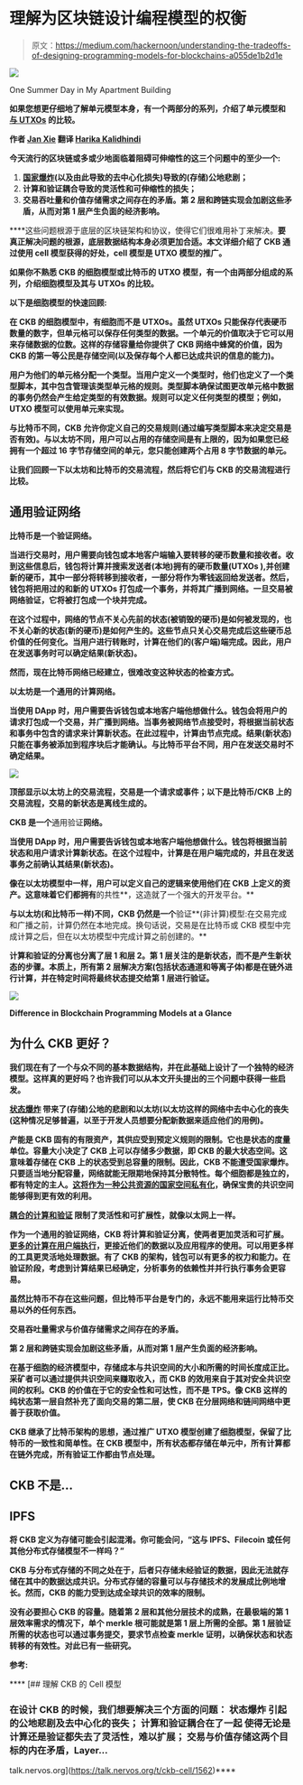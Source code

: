 # 理解为区块链设计编程模型的权衡

> 原文：<https://medium.com/hackernoon/understanding-the-tradeoffs-of-designing-programming-models-for-blockchains-a055de1b2d1e>

![](img/39c275c9252e269c647c5835e0279319.png)

One Summer Day in My Apartment Building

**如果您想更仔细地了解单元模型本身，有一个两部分的系列，介绍了单元模型**[](/nervosnetwork/implementing-utxos-as-a-user-defined-token-using-the-cell-model-e30bc92c5645?source=friends_link&sk=312d36b53895928d9731492ecd80d490)****和** [**与 UTXOs**](/nervosnetwork/verification-computation-and-the-internet-of-value-92080251f8d8?source=friends_link&sk=4e19a42e6ae30218fa9159546ddb5427) **的比较。****

**作者 [Jan Xie](https://medium.com/u/ad74c0ef8418?source=post_page-----a055de1b2d1e--------------------------------) 翻译 [Harika Kalidhindi](https://medium.com/u/d64ccafb94ca?source=post_page-----a055de1b2d1e--------------------------------)**

**今天流行的区块链或多或少地面临着阻碍可伸缩性的这三个问题中的至少一个:**

1.  **[国家爆炸](https://talk.nervos.org/t/blockchain-and-state-explosion/1566)(以及由此导致的去中心化损失)导致的(存储)公地悲剧；**
2.  **计算和验证耦合导致的灵活性和可伸缩性的损失；**
3.  **交易吞吐量和价值存储需求之间存在的矛盾。第 2 层和跨链实现会加剧这些矛盾，从而对第 1 层产生负面的经济影响。**

****这些问题根源于底层的区块链架构和协议，使得它们很难用补丁来解决。**要真正解决问题的根源，底层数据结构本身必须更加合适。本文详细介绍了 CKB 通过使用 cell 模型获得的好处，cell 模型是 UTXO 模型的推广。**

**如果你不熟悉 CKB 的细胞模型或比特币的 UTXO 模型，有一个由两部分组成的系列，介绍细胞模型及其与 UTXOs 的比较。**

**以下是细胞模型的快速回顾:**

**在 CKB 的细胞模型中，有细胞而不是 UTXOs。虽然 UTXOs 只能保存代表硬币数量的数字，但单元格可以保存任何类型的数据。一个单元的价值取决于它可以用来存储数据的位数。这样的存储容量给你提供了 CKB 网络中蜂窝的价值，因为 CKB 的第一等公民是存储空间(以及保存每个人都已达成共识的信息的能力)。**

**用户为他们的单元格分配一个类型。当用户定义一个类型时，他们也定义了一个类型脚本，其中包含管理该类型单元格的规则。类型脚本确保试图更改单元格中数据的事务仍然会产生给定类型的有效数据。规则可以定义任何类型的模型；例如，UTXO 模型可以使用单元来实现。**

**与比特币不同，CKB 允许你定义自己的交易规则(通过编写类型脚本来决定交易是否有效)。与以太坊不同，用户可以占用的存储空间是有上限的，因为如果您已经拥有一个超过 16 字节存储空间的单元，您只能创建两个占用 8 字节数据的单元。**

**让我们回顾一下以太坊和比特币的交易流程，然后将它们与 CKB 的交易流程进行比较。**

## **通用验证网络**

**比特币是一个验证网络。**

**当进行交易时，用户需要向钱包或本地客户端输入要转移的硬币数量和接收者。收到这些信息后，钱包将计算并搜索发送者(本地)拥有的硬币数量(UTXOs ),并创建新的硬币，其中一部分将转移到接收者，一部分将作为零钱返回给发送者。然后，钱包将把用过的和新的 UTXOs 打包成一个事务，并将其广播到网络。一旦交易被网络验证，它将被打包成一个块并完成。**

**在这个过程中，网络的节点不关心先前的状态(被销毁的硬币)是如何被发现的，也不关心新的状态(新的硬币)是如何产生的。这些节点只关心交易完成后这些硬币总价值的任何变化。当用户进行转账时，计算在他们的(客户端)端完成。因此，用户在发送事务时可以确定结果(新状态)。**

**然而，现在比特币网络已经建立，很难改变这种状态的检查方式。**

**以太坊是一个通用的计算网络。**

**当使用 DApp 时，用户需要告诉钱包或本地客户端他想做什么。钱包会将用户的请求打包成一个交易，并广播到网络。当事务被网络节点接受时，将根据当前状态和事务中包含的请求来计算新状态。在此过程中，计算由节点完成。结果(新状态)只能在事务被添加到程序块后才能确认。与比特币平台不同，用户在发送交易时不确定结果。**

**![](img/59e10e76aba8c0f40192138009de329f.png)**

**顶部显示以太坊上的交易流程，交易是一个请求或事件；以下是比特币/CKB 上的交易流程，交易的新状态是离线生成的。**

**CKB 是一个**通用验证**网络。**

**当使用 DApp 时，用户需要告诉钱包或本地客户端他想做什么。钱包将根据当前状态和用户请求计算新状态。在这个过程中，计算是在用户端完成的，并且在发送事务之前确认其结果(新状态)。**

**像在以太坊模型中一样，用户可以定义自己的逻辑来使用他们在 CKB 上定义的资产。这意味着它们都拥有**的共性**，这造就了一个强大的开发平台。**

**与以太坊(和比特币一样)不同，CKB 仍然是一个**验证**(非计算)模型:在交易完成和广播之前，计算仍然在本地完成。换句话说，交易是在比特币或 CKB 模型中完成计算之后，但在以太坊模型中完成计算之前创建的。**

**计算和验证的分离也分离了层 1 和层 2。第 1 层关注的是新状态，而不是产生新状态的步骤。本质上，所有第 2 层解决方案(包括状态通道和等离子体)都是在链外进行计算，并在特定时间将最终状态提交给第 1 层进行验证。**

**![](img/e0f81e19a04274e2e49c1077a30a0e06.png)**

**Difference in Blockchain Programming Models at a Glance**

## **为什么 CKB 更好？**

**我们现在有了一个与众不同的基本数据结构，并在此基础上设计了一个独特的经济模型。这样真的更好吗？也许我们可以从本文开头提出的三个问题中获得一些启发。**

**[**状态爆炸**](https://talk.nervos.org/t/topic/1515) **带来了(存储)公地的悲剧和以太坊(以太坊这样的网络中去中心化**的丧失(这种情况足够普遍，以至于开发人员想要分配新数据来适应他们的用例)。**

**产能是 CKB 固有的有限资产，其供应受到预定义规则的限制。它也是状态的度量单位。容量大小决定了 CKB 上可以存储多少数据，即 CKB 的最大状态空间。这意味着存储在 CKB 上的状态受到总容量的限制。因此，CKB 不能遭受国家爆炸。只要适当地分配容量，网络就能无限期地保持其分散特性。每个细胞都是独立的，都有特定的主人。[这将作为一种公共资源的国家空间私有化](https://en.wikipedia.org/wiki/Tragedy_of_the_commons%23Privatization)，确保宝贵的共识空间能够得到更有效的利用。**

****[**耦合的计算和验证**](https://talk.nervos.org/t/layer-1/1486) **限制了灵活性和可扩展性，就像以太网上一样。******

****作为一个通用的验证网络，CKB 将计算和验证分离，使两者更加灵活和可扩展。[更多的计算在用户端执行](https://en.wikipedia.org/wiki/Edge_computing)，更接近他们的数据以及应用程序的使用。可以用更多样的工具更灵活地处理数据。有了 CKB 的架构，钱包可以有更多的权力和能力。在验证阶段，考虑到计算结果已经确定，分析事务的依赖性并并行执行事务会更容易。****

****虽然比特币不存在这些问题，但比特币平台是专门的，永远不能用来运行比特币交易以外的任何东西。****

******交易吞吐量需求与价值存储需求之间存在的矛盾。******

****第 2 层和跨链实现会加剧这些矛盾，从而对第 1 层产生负面的经济影响。****

****在基于细胞的经济模型中，存储成本与共识空间的大小和所需的时间长度成正比。采矿者可以通过提供共识空间来赚取收入，而 CKB 的效用来自于其对安全共识空间的权利。CKB 的价值在于它的安全性和可达性，而不是 TPS。像 CKB 这样的纯状态第一层自然补充了面向交易的第二层，使 CKB 在分层网络和链间网络中更善于获取价值。****

******CKB 继承了比特币架构的思想，通过推广 UTXO 模型创建了细胞模型，保留了比特币的一致性和简单性。在 CKB 模型中，所有状态都存储在单元中，所有计算都在链外完成，所有验证工作都由节点处理。******

## ****CKB 不是…****

## ******IPFS******

****将 CKB 定义为存储可能会引起混淆。你可能会问，“这与 IPFS、Filecoin 或任何其他分布式存储模型不一样吗？”****

****CKB 与分布式存储的不同之处在于，后者只存储未经验证的数据，因此无法就存储在其中的数据达成共识。分布式存储的容量可以与存储技术的发展成比例地增长。然而，CKB 的能力受到达成全球共识的效率的限制。****

****没有必要担心 CKB 的容量。随着第 2 层和其他分层技术的成熟，在最极端的第 1 层效率需求的情况下，单个 merkle 根可能就是第 1 层上所需的全部。第 1 层验证所需的状态也可以通过事务提交，要求节点检查 merkle 证明，以确保状态和状态转移的有效性。对此已有一些研究。****

****参考:****

****[](https://talk.nervos.org/t/ckb-cell/1562) [## 理解 CKB 的 Cell 模型

### 在设计 CKB 的时候，我们想要解决三个方面的问题： 状态爆炸 引起的公地悲剧及去中心化的丧失； 计算和验证耦合在了一起 使得无论是计算还是验证都失去了灵活性，难以扩展； 交易与价值存储这两个目标的内在矛盾，Layer…

talk.nervos.org](https://talk.nervos.org/t/ckb-cell/1562)****